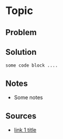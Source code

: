 # Topic


## Problem
<!-- 
What do you want to achieve?
-->


## Solution
<!-- 
How do you do it>
-->

```commandline
some code block ....
```


## Notes
<!-- 
The how, why, any caveats?
-->

- Some notes

## Sources
<!-- 
What links, blogs, articles helped you achieve this
-->
- [link 1 title](www.link.com)
